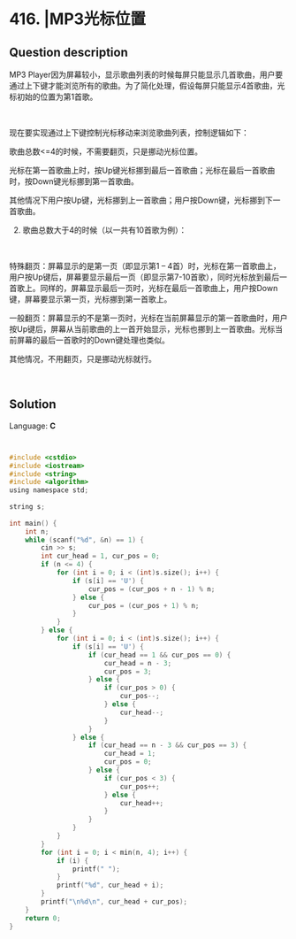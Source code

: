 # 416. |MP3光标位置

## Question description



MP3 Player因为屏幕较小，显示歌曲列表的时候每屏只能显示几首歌曲，用户要通过上下键才能浏览所有的歌曲。为了简化处理，假设每屏只能显示4首歌曲，光标初始的位置为第1首歌。



 


现在要实现通过上下键控制光标移动来浏览歌曲列表，控制逻辑如下：




歌曲总数<=4的时候，不需要翻页，只是挪动光标位置。



光标在第一首歌曲上时，按Up键光标挪到最后一首歌曲；光标在最后一首歌曲时，按Down键光标挪到第一首歌曲。





其他情况下用户按Up键，光标挪到上一首歌曲；用户按Down键，光标挪到下一首歌曲。





  2. 歌曲总数大于4的时候（以一共有10首歌为例）：

    

特殊翻页：屏幕显示的是第一页（即显示第1 – 4首）时，光标在第一首歌曲上，用户按Up键后，屏幕要显示最后一页（即显示第7-10首歌），同时光标放到最后一首歌上。同样的，屏幕显示最后一页时，光标在最后一首歌曲上，用户按Down键，屏幕要显示第一页，光标挪到第一首歌上。









一般翻页：屏幕显示的不是第一页时，光标在当前屏幕显示的第一首歌曲时，用户按Up键后，屏幕从当前歌曲的上一首开始显示，光标也挪到上一首歌曲。光标当前屏幕的最后一首歌时的Down键处理也类似。









其他情况，不用翻页，只是挪动光标就行。

    


## Solution

Language: **C**

```C


#include <cstdio>
#include <iostream>
#include <string>
#include <algorithm>
using namespace std;
 
string s;
 
int main() {
    int n;
    while (scanf("%d", &n) == 1) {
        cin >> s;
        int cur_head = 1, cur_pos = 0;
        if (n <= 4) {
            for (int i = 0; i < (int)s.size(); i++) {
                if (s[i] == 'U') {
                    cur_pos = (cur_pos + n - 1) % n;
                } else {
                    cur_pos = (cur_pos + 1) % n;
                }
            }
        } else {
            for (int i = 0; i < (int)s.size(); i++) {
                if (s[i] == 'U') {
                    if (cur_head == 1 && cur_pos == 0) {
                        cur_head = n - 3;
                        cur_pos = 3;
                    } else {
                        if (cur_pos > 0) {
                            cur_pos--;
                        } else {
                            cur_head--;
                        }
                    }
                } else {
                    if (cur_head == n - 3 && cur_pos == 3) {
                        cur_head = 1;
                        cur_pos = 0;
                    } else {
                        if (cur_pos < 3) {
                            cur_pos++;
                        } else {
                            cur_head++;
                        }
                    }
                }
            }
        }
        for (int i = 0; i < min(n, 4); i++) {
            if (i) {
                printf(" ");
            }
            printf("%d", cur_head + i);
        }
        printf("\n%d\n", cur_head + cur_pos);
    }
    return 0;
}
```


